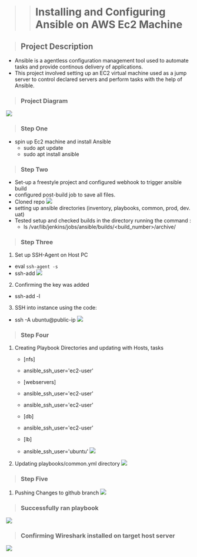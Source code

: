 >># Installing and Configuring Ansible on AWS Ec2 Machine 

>## Project Description

- Ansible is a agentless configuration management tool used to automate tasks and provide continous delivery of applications. 
- This project involved setting up an EC2 virtual machine used as a jump server to control declared servers and perform tasks with the help of Ansible. 
>### Project Diagram 
![](/PNGs/Project%2011%20Diagram.png)

>### Step One 
- spin up Ec2 machine and install Ansible 
    - sudo apt update
    - sudo apt install ansible
>### Step Two 
- Set-up a freestyle project and configured webhook to trigger ansible build
- configured post-build job to save all files.
- Cloned repo 
![](PNGs/3.%20Clonning%20Repo%20.png)
- setting up ansible directories (inventory, playbooks, common, prod, dev. uat)
- Tested setup and checked builds in the directory running the command :
  - ls /var/lib/jenkins/jobs/ansible/builds/<build_number>/archive/

>### Step Three
1. Set up SSH-Agent on Host PC 
-    eval `ssh-agent -s`
-    ssh-add <path-to-private-key>
![](/PNGs/5.%20pem%20key%20added%20to%20ssh%20agent.png)
2. Confirming the key was added 
-    ssh-add -l
3. SSH into instance using the code: 
-    ssh -A ubuntu@public-ip
![](PNGs/6.%20SSH%20using%20Agent.png)
>### Step Four 
1.  Creating Playbook Directories and updating with Hosts, tasks 
    -  [nfs]
    - <NFS-Server-Private-IP-Address> ansible_ssh_user='ec2-user'

    -  [webservers]
    - <Web-Server1-Private-IP-Address> ansible_ssh_user='ec2-user'
    - <Web-Server2-Private-IP-Address> ansible_ssh_user='ec2-user'

    -  [db]
    - <Database-Private-IP-Address> ansible_ssh_user='ec2-user' 

    -  [lb]
    - <Load-Balancer-Private-IP-Address> ansible_ssh_user='ubuntu'
![](PNGs/7.%20Editing%20inventory-dev%20directory.png)

2. Updating playbooks/common.yml directory 
![](PNGs/8.%20Updating%20Common.yml%20directory.png)

>### Step Five
1. Pushing Changes to github branch
![](/PNGs/9.%20Pushing%20changes%20to%20branch%20.png)

>### Successfully ran playbook 
![](PNGs/11.%20Successful%20SSH%20from%20controller%20server.png)

>### Confirming Wireshark installed on target host server
![](PNGs/12.%20Checking%20wireshark%20version%20on%20NFS-server.png)

